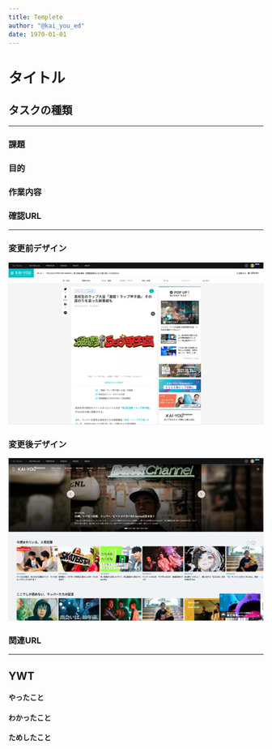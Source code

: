 ```yaml
---
title: Templete
author: "@kai_you_ed"
date: 1970-01-01
---
```


# タイトル

## タスクの種類



---

### 課題


### 目的


### 作業内容


### 確認URL


---


### 変更前デザイン

![KAI-YOU.net](./images/19700101-1.png "KAI-YOU.net")


### 変更後デザイン

![KAI-YOU premium](./images/19700101-2.png "KAI-YOU premium")


### 関連URL

---

## YWT

#### やったこと

#### わかったこと

#### ためしたこと

